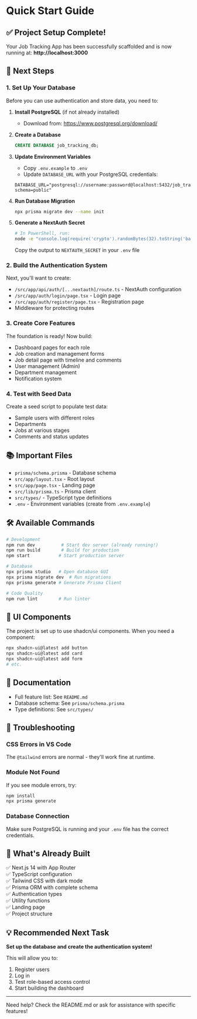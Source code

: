 # Quick Start Guide

## ✅ Project Setup Complete!

Your Job Tracking App has been successfully scaffolded and is now running at:
**http://localhost:3000**

## 🎯 Next Steps

### 1. Set Up Your Database

Before you can use authentication and store data, you need to:

1. **Install PostgreSQL** (if not already installed)
   - Download from: https://www.postgresql.org/download/

2. **Create a Database**
   ```sql
   CREATE DATABASE job_tracking_db;
   ```

3. **Update Environment Variables**
   - Copy `.env.example` to `.env`
   - Update `DATABASE_URL` with your PostgreSQL credentials:
   ```
   DATABASE_URL="postgresql://username:password@localhost:5432/job_tracking_db?schema=public"
   ```

4. **Run Database Migration**
   ```bash
   npx prisma migrate dev --name init
   ```

5. **Generate a NextAuth Secret**
   ```bash
   # In PowerShell, run:
   node -e "console.log(require('crypto').randomBytes(32).toString('base64'))"
   ```
   Copy the output to `NEXTAUTH_SECRET` in your `.env` file

### 2. Build the Authentication System

Next, you'll want to create:
- `/src/app/api/auth/[...nextauth]/route.ts` - NextAuth configuration
- `/src/app/auth/login/page.tsx` - Login page
- `/src/app/auth/register/page.tsx` - Registration page
- Middleware for protecting routes

### 3. Create Core Features

The foundation is ready! Now build:
- Dashboard pages for each role
- Job creation and management forms
- Job detail page with timeline and comments
- User management (Admin)
- Department management
- Notification system

### 4. Test with Seed Data

Create a seed script to populate test data:
- Sample users with different roles
- Departments
- Jobs at various stages
- Comments and status updates

## 📚 Important Files

- `prisma/schema.prisma` - Database schema
- `src/app/layout.tsx` - Root layout
- `src/app/page.tsx` - Landing page
- `src/lib/prisma.ts` - Prisma client
- `src/types/` - TypeScript type definitions
- `.env` - Environment variables (create from `.env.example`)

## 🛠️ Available Commands

```bash
# Development
npm run dev          # Start dev server (already running!)
npm run build        # Build for production
npm start           # Start production server

# Database
npx prisma studio   # Open database GUI
npx prisma migrate dev  # Run migrations
npx prisma generate # Generate Prisma Client

# Code Quality
npm run lint        # Run linter
```

## 🎨 UI Components

The project is set up to use shadcn/ui components. When you need a component:

```bash
npx shadcn-ui@latest add button
npx shadcn-ui@latest add card
npx shadcn-ui@latest add form
# etc.
```

## 📖 Documentation

- Full feature list: See `README.md`
- Database schema: See `prisma/schema.prisma`
- Type definitions: See `src/types/`

## 🔧 Troubleshooting

### CSS Errors in VS Code
The `@tailwind` errors are normal - they'll work fine at runtime.

### Module Not Found
If you see module errors, try:
```bash
npm install
npx prisma generate
```

### Database Connection
Make sure PostgreSQL is running and your `.env` file has the correct credentials.

## 🚀 What's Already Built

✅ Next.js 14 with App Router  
✅ TypeScript configuration  
✅ Tailwind CSS with dark mode  
✅ Prisma ORM with complete schema  
✅ Authentication types  
✅ Utility functions  
✅ Landing page  
✅ Project structure  

## 💡 Recommended Next Task

**Set up the database and create the authentication system!**

This will allow you to:
1. Register users
2. Log in
3. Test role-based access control
4. Start building the dashboard

---

Need help? Check the README.md or ask for assistance with specific features!
